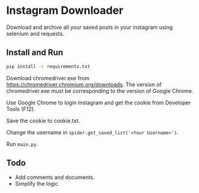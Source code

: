 # Instagram Downloader

Download and archive all your saved posts in your instagram using selenium and requests.

## Install and Run

```bash
pip install -r requirements.txt
```

Download chromedriver.exe from https://chromedriver.chromium.org/downloads. The version of chromedriver.exe must be corresponding to the version of Google Chrome.

Use Google Chrome to login Instagram and get the cookie from Developer Tools (F12).

Save the cookie to cookie.txt.

Change the username in `spider.get_saved_list('<Your Username>')`.

Run `main.py`.

## Todo

* Add comments and documents.
* Simplify the logic